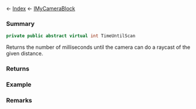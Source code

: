 ← [Index](Api-Index) ← [IMyCameraBlock](Sandbox.ModAPI.Ingame.IMyCameraBlock)

### Summary

```csharp
private public abstract virtual int TimeUntilScan
```

Returns the number of milliseconds until the camera can do a raycast of the given distance.

### Returns



### Example

### Remarks

